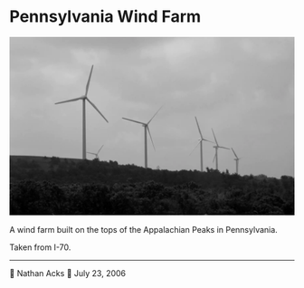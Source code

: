 # Pennsylvania Wind Farm

![A black-and-white photo of a row of wind turbines built along a ridge in western Pennsylvania](assets/1eef1a5716f114a52ea80522b8d8e55a.webp)

A wind farm built on the tops of the Appalachian Peaks in Pennsylvania.

Taken from I-70.

- - - -

👤 Nathan Acks
📅 July 23, 2006
